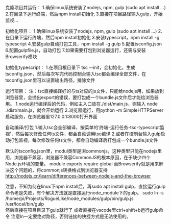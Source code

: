 克隆项目并运行：
1.确保linux系统安装了nodejs, npm, gulp  (sudo apt install ...)
2.在目录下运行终端，然后npm install初始化
3.直接在项目路径输入gulp，开始监视...


初始化项目：
1.确保linux系统安装了nodejs, npm, gulp  (sudo apt install ...)
2.在目录下运行终端，然后npm install初始化
3.安装typescript，npm install -g typescript
4.安装gulp自动打包工具，npm install -g gulp
5.配置tsconfig.json
6.配置gulpfile.js，自动打包
7.如果需要打包到浏览器运行，还需与安装Browserify模块


初始化typescript：
1.在项目根目录下 tsc --init，会初始化，生成tsconfig.json，然后每次写完代码控制台输入tsc都会编译全部文件，在tsconfig.json里可以设置输出路径，排除文件

运行项目：
注：tsc直接编译好的与ts对应的js文件，只能给nodejs用，如果放到浏览器里，会抛出export的错误，要打包成一个bundle.js文件后才能给浏览器用。
1.node运行编译后的代码，例如主入口放在./dist/main.js，则输入 node ./dist/main.js，就会开始运行
2.浏览器运行，用python -m SimpleHTTPServer启动服务，在浏览器里127.0.0.1:8000打开界面


自动编译/打包
1.输入tsc会全部编译，按菜单的‘终端-运行任务-tsc-typescript监视’，然后每次修改任何ts文件，都会自动调用tsc编译
2.或者在控制台输入gulp启动打包监视，每次修改任何ts文件，都会自动编译后打包成一个bundle.js文件


默认的tsconfig.json里，modul类型是浏commonjs，这种类型只能在nodejs里用，浏览器不兼容，浏览器不兼容CommonJS的根本原因，在于缺少四个Node.js环境的变量。
module
exports
require
global
而Browserify就是用来解决这个问题的，将commonjs转换格式到浏览器支持
http://nodejs.cn/learn/differences-between-nodejs-and-the-browser


注意，不知为何在linux下npm install后，再sudo apt install gulp，直接运行gulp命令老是失败，有个解决方法就是直接运行node_module下的gulp。
sudo ln -s /home/pi/Projects/RogueLike/node_modules/gulp/bin/gulp.js /usr/local/bin/gulp       
然后直接在项目目录下gulp就行了
或者直接在vscode里ctrl+shift+b运行gulp命令
注意ln一定要绝对路径，否则链接的快捷方式是无法使用的。